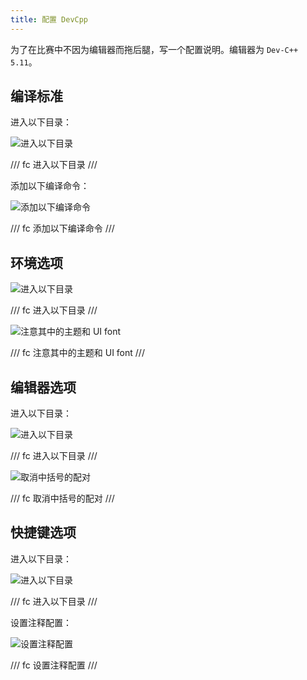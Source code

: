 ```yaml
---
title: 配置 DevCpp
---
```


为了在比赛中不因为编辑器而拖后腿，写一个配置说明。编辑器为 `Dev-C++ 5.11`。

## 编译标准

进入以下目录：

![进入以下目录](https://dwj-oss.oss-cn-nanjing.aliyuncs.com/images/202403210937178.png)

/// fc
进入以下目录
///

添加以下编译命令：

![添加以下编译命令](https://dwj-oss.oss-cn-nanjing.aliyuncs.com/images/202403210937916.png)

/// fc
添加以下编译命令
///

## 环境选项

![进入以下目录](https://dwj-oss.oss-cn-nanjing.aliyuncs.com/images/202403210954362.png)

/// fc
进入以下目录
///

![注意其中的主题和 UI font](https://dwj-oss.oss-cn-nanjing.aliyuncs.com/images/202403210955883.png)

/// fc
注意其中的主题和 UI font
///

## 编辑器选项

进入以下目录：

![进入以下目录](https://dwj-oss.oss-cn-nanjing.aliyuncs.com/images/202403210953731.png)

/// fc
进入以下目录
///

![取消中括号的配对](https://dwj-oss.oss-cn-nanjing.aliyuncs.com/images/202403210956025.png)

/// fc
取消中括号的配对
///

## 快捷键选项

进入以下目录：

![进入以下目录](https://dwj-oss.oss-cn-nanjing.aliyuncs.com/images/202403210959850.png)

/// fc
进入以下目录
///

设置注释配置：

![设置注释配置](https://dwj-oss.oss-cn-nanjing.aliyuncs.com/images/202403210959208.png)

/// fc
设置注释配置
///
